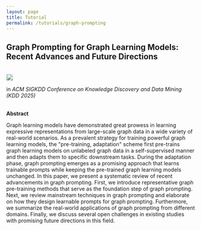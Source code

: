 ```yaml
---
layout: page
title: Tutorial
permalink: /tutorials/graph-prompting
---
```



## Graph Prompting for Graph Learning Models: Recent Advances and Future Directions
<br>
<img src="https://kdd2025.kdd.org/wp-content/uploads/2024/12/logo_to_KDD-2.png" style="padding: 0.00025rem; border: 0.001px solid #dee2e6; border-radius: 0.0025em; background-size: 0.002px; background-color: #fff"/>

in *ACM SIGKDD Conference on Knowledge Discovery and Data Mining (KDD 2025)* 
<br>
<br>


**Abstract**

Graph learning models have demonstrated great prowess in learning expressive representations from large-scale graph data in a wide variety of real-world scenarios.
As a prevalent strategy for training powerful graph learning models, the "pre-training, adaptation" scheme first pre-trains graph learning models on unlabeled graph data in a self-supervised manner and then adapts them to specific downstream tasks.
During the adaptation phase, graph prompting emerges as a promising approach that learns trainable prompts while keeping the pre-trained graph learning models unchanged.
In this paper, we present a systematic review of recent advancements in graph prompting.
First, we introduce representative graph pre-training methods that serve as the foundation step of graph prompting.
Next, we review mainstream techniques in graph prompting and elaborate on how they design learnable prompts for graph prompting.
Furthermore, we summarize the real-world applications of graph prompting from different domains.
Finally, we discuss several open challenges in existing studies with promising future directions in this field.
